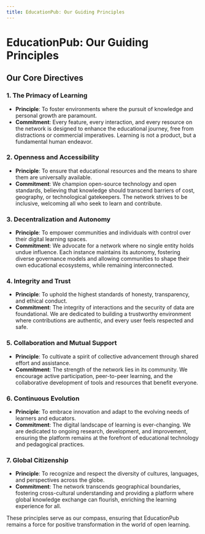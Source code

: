 ```yaml
---
title: EducationPub: Our Guiding Principles
---
```


# EducationPub: Our Guiding Principles

## Our Core Directives

### 1. The Primacy of Learning

- **Principle**: To foster environments where the pursuit of knowledge and personal growth are paramount.
- **Commitment**: Every feature, every interaction, and every resource on the network is designed to enhance the educational journey, free from distractions or commercial imperatives. Learning is not a product, but a fundamental human endeavor.

### 2. Openness and Accessibility

- **Principle**: To ensure that educational resources and the means to share them are universally available.
- **Commitment**: We champion open-source technology and open standards, believing that knowledge should transcend barriers of cost, geography, or technological gatekeepers. The network strives to be inclusive, welcoming all who seek to learn and contribute.

### 3. Decentralization and Autonomy

- **Principle**: To empower communities and individuals with control over their digital learning spaces.
- **Commitment**: We advocate for a network where no single entity holds undue influence. Each instance maintains its autonomy, fostering diverse governance models and allowing communities to shape their own educational ecosystems, while remaining interconnected.

### 4. Integrity and Trust

- **Principle**: To uphold the highest standards of honesty, transparency, and ethical conduct.
- **Commitment**: The integrity of interactions and the security of data are foundational. We are dedicated to building a trustworthy environment where contributions are authentic, and every user feels respected and safe.

### 5. Collaboration and Mutual Support

- **Principle**: To cultivate a spirit of collective advancement through shared effort and assistance.
- **Commitment**: The strength of the network lies in its community. We encourage active participation, peer-to-peer learning, and the collaborative development of tools and resources that benefit everyone.

### 6. Continuous Evolution

- **Principle**: To embrace innovation and adapt to the evolving needs of learners and educators.
- **Commitment**: The digital landscape of learning is ever-changing. We are dedicated to ongoing research, development, and improvement, ensuring the platform remains at the forefront of educational technology and pedagogical practices.

### 7. Global Citizenship

- **Principle**: To recognize and respect the diversity of cultures, languages, and perspectives across the globe.
- **Commitment**: The network transcends geographical boundaries, fostering cross-cultural understanding and providing a platform where global knowledge exchange can flourish, enriching the learning experience for all.


These principles serve as our compass, ensuring that EducationPub remains a force for positive transformation in the world of open learning.